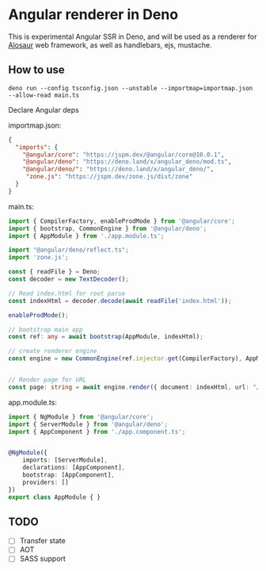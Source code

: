 # Angular renderer in Deno

This is experimental Angular SSR in Deno, and will be used as a renderer for [Alosaur](https://github.com/alosaur/alosaur) web framework, as well as handlebars, ejs, mustache. 

## How to use

`deno run --config tsconfig.json --unstable --importmap=importmap.json --allow-read main.ts`

Declare Angular deps

importmap.json:
```json
{
  "imports": {
    "@angular/core": "https://jspm.dev/@angular/core@10.0.1",
    "@angular/deno": "https://deno.land/x/angular_deno/mod.ts",
    "@angular/deno/": "https://deno.land/x/angular_deno/",
     "zone.js": "https://jspm.dev/zone.js/dist/zone"
  }
}
```

main.ts:

```ts
import { CompilerFactory, enableProdMode } from '@angular/core';
import { bootstrap, CommonEngine } from '@angular/deno';
import { AppModule } from './app.module.ts';

import "@angular/deno/reflect.ts";
import 'zone.js';

const { readFile } = Deno;
const decoder = new TextDecoder();

// Read index.html for root parse
const indexHtml = decoder.decode(await readFile('index.html'));

enableProdMode();

// bootstrap main app
const ref: any = await bootstrap(AppModule, indexHtml);

// create renderer engine
const engine = new CommonEngine(ref.injector.get(CompilerFactory), AppModule);


// Render page for URL
const page: string = await engine.render({ document: indexHtml, url: "/" });
```

app.module.ts:

```ts
import { NgModule } from '@angular/core';
import { ServerModule } from '@angular/deno';
import { AppComponent } from './app.component.ts';


@NgModule({
    imports: [ServerModule],
    declarations: [AppComponent],
    bootstrap: [AppComponent],
    providers: []
})
export class AppModule { }
```

## TODO

- [ ] Transfer state
- [ ] AOT
- [ ] SASS support 
